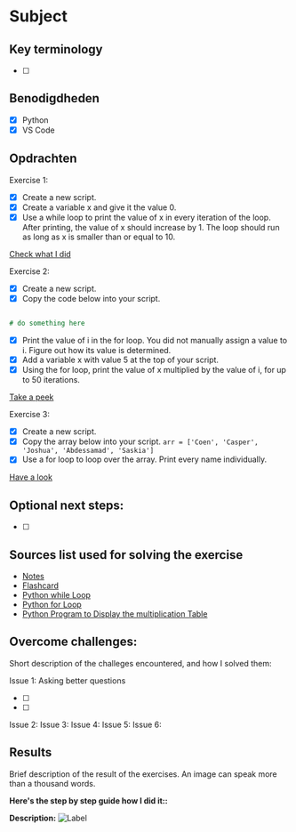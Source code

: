 # Subject

## Key terminology

- [ ]

## Benodigdheden

- [x] Python
- [x] VS Code

## Opdrachten

Exercise 1:

- [x] Create a new script.
- [x] Create a variable x and give it the value 0.
- [x] Use a while loop to print the value of x in every iteration of the loop. After printing, the value of x should increase by 1. The loop should run as long as x is smaller than or equal to 10.

[Check what I did]()

Exercise 2:

- [x] Create a new script.
- [x] Copy the code below into your script.

```for i in range(10):

# do something here
```

- [x] Print the value of i in the for loop. You did not manually assign a value to i. Figure out how its value is determined.
- [x] Add a variable x with value 5 at the top of your script.
- [x] Using the for loop, print the value of x multiplied by the value of i, for up to 50 iterations.

[Take a peek]()

Exercise 3:

- [x] Create a new script.
- [x] Copy the array below into your script.
      `arr = ['Coen', 'Casper', 'Joshua', 'Abdessamad', 'Saskia']`
- [x] Use a for loop to loop over the array. Print every name individually.

[Have a look]()

## Optional next steps:

- [ ]

## Sources list used for solving the exercise

- [Notes]()
- [Flashcard]()
- [Python while Loop](https://www.programiz.com/python-programming/while-loop)
- [Python for Loop](https://www.programiz.com/python-programming/for-loop)
- [Python Program to Display the multiplication Table](https://www.programiz.com/python-programming/examples/multiplication-table)

## Overcome challenges:

Short description of the challeges encountered, and how I solved them:

Issue 1: Asking better questions

- [ ]
- [ ]

Issue 2:
Issue 3:
Issue 4:
Issue 5:
Issue 6:

## Results

Brief description of the result of the exercises. An image can speak more than a thousand words.

**Here's the step by step guide how I did it::**

**Description:**
![Label]()
